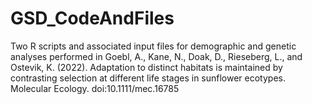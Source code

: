# GSD_CodeAndFiles
Two R scripts and associated input files for demographic and genetic analyses performed in 
Goebl, A., Kane, N., Doak, D., Rieseberg, L., and Ostevik, K. (2022). Adaptation to distinct habitats is maintained by contrasting selection at different life stages in sunflower ecotypes. Molecular Ecology. doi:10.1111/mec.16785
